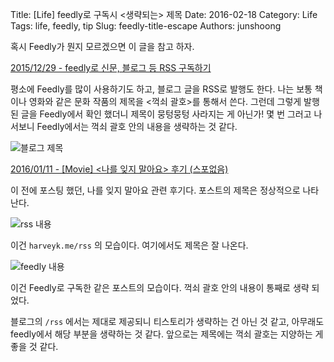Title: [Life] feedly로 구독시 <생략되는> 제목
Date: 2016-02-18
Category: Life
Tags: life, feedly, tip
Slug: feedly-title-escape
Authors: junshoong

혹시 Feedly가 뭔지 모르겠으면 이 글을 참고 하자.


[2015/12/29 - feedly로 신문, 블로그 등 RSS 구독하기](/post/2015/12/29/feedly-subscribe/)

평소에 Feedly를 많이 사용하기도 하고, 블로그 글을 RSS로 발행도 한다. 나는 보통 책이나 영화와 같은 문화 작품의 제목을 <꺽쇠 괄호>를 통해서 쓴다. 그런데 그렇게 발행된 글을 Feedly에서 확인 했더니 제목이 뭉텅뭉텅 사라지는 게 아닌가! 몇 번 그러고 나서보니 Feedly에서는 꺽쇠 괄호 안의 내용을 생략하는 것 같다.

![블로그 제목](/images/2016-02-18/feedly01.png)

[2016/01/11 - \[Movie\] \<나를 잊지 말아요\> 후기 \(스포없음\)](/post/2016/01/11/dont-forgot-me-review/)


이 전에 포스팅 했던, 나를 잊지 말아요 관련 후기다. 포스트의 제목은 정상적으로 나타난다.

![rss 내용](/images/2016-02-18/feedly02.png)

이건 `harveyk.me/rss` 의 모습이다. 여기에서도 제목은 잘 나온다.

![feedly 내용](/images/2016-02-18/feedly03.png)


이건 Feedly로 구독한 같은 포스트의 모습이다. 꺽쇠 괄호 안의 내용이 통째로 생략 되었다.

블로그의 `/rss` 에서는 제대로 제공되니 티스토리가 생략하는 건 아닌 것 같고, 아무래도 feedly에서 해당 부분을 생략하는 것 같다. 앞으로는 제목에는 꺽쇠 괄호는 지양하는 게 좋을 것 같다.

